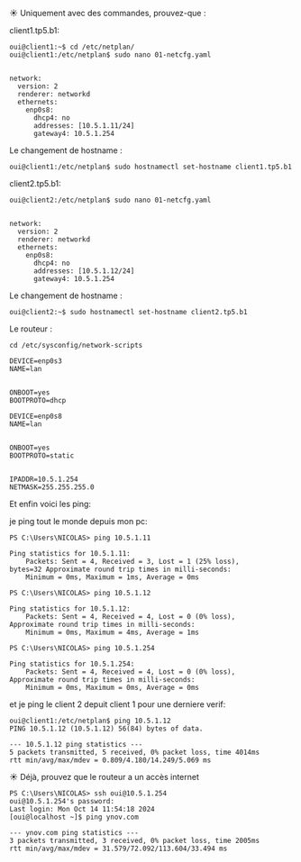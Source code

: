 ☀️ Uniquement avec des commandes, prouvez-que :

client1.tp5.b1:

```
oui@client1:~$ cd /etc/netplan/
oui@client1:/etc/netplan$ sudo nano 01-netcfg.yaml


network:
  version: 2
  renderer: networkd
  ethernets:
    enp0s8:
      dhcp4: no
      addresses: [10.5.1.11/24]
      gateway4: 10.5.1.254
```


Le changement de hostname :

```
oui@client1:/etc/netplan$ sudo hostnamectl set-hostname client1.tp5.b1
```



client2.tp5.b1:

```
oui@client2:/etc/netplan$ sudo nano 01-netcfg.yaml


network:
  version: 2
  renderer: networkd
  ethernets:
    enp0s8:
      dhcp4: no
      addresses: [10.5.1.12/24]
      gateway4: 10.5.1.254
```

Le changement de hostname :

```
oui@client2:~$ sudo hostnamectl set-hostname client2.tp5.b1
```



Le routeur :

```
cd /etc/sysconfig/network-scripts

DEVICE=enp0s3
NAME=lan


ONBOOT=yes
BOOTPROTO=dhcp
```

```
DEVICE=enp0s8
NAME=lan


ONBOOT=yes
BOOTPROTO=static


IPADDR=10.5.1.254
NETMASK=255.255.255.0
```



Et enfin voici les ping:

je ping tout le monde depuis mon pc:

```
PS C:\Users\NICOLAS> ping 10.5.1.11

Ping statistics for 10.5.1.11:
    Packets: Sent = 4, Received = 3, Lost = 1 (25% loss),
bytes=32 Approximate round trip times in milli-seconds:
    Minimum = 0ms, Maximum = 1ms, Average = 0ms
```

```
PS C:\Users\NICOLAS> ping 10.5.1.12

Ping statistics for 10.5.1.12:
    Packets: Sent = 4, Received = 4, Lost = 0 (0% loss),
Approximate round trip times in milli-seconds:
    Minimum = 0ms, Maximum = 4ms, Average = 1ms
```

```
PS C:\Users\NICOLAS> ping 10.5.1.254

Ping statistics for 10.5.1.254:
    Packets: Sent = 4, Received = 4, Lost = 0 (0% loss),
Approximate round trip times in milli-seconds:
    Minimum = 0ms, Maximum = 0ms, Average = 0ms
```

et je ping le client 2 depuit client 1 pour une derniere verif:

```
oui@client1:/etc/netplan$ ping 10.5.1.12
PING 10.5.1.12 (10.5.1.12) 56(84) bytes of data.

--- 10.5.1.12 ping statistics ---
5 packets transmitted, 5 received, 0% packet loss, time 4014ms
rtt min/avg/max/mdev = 0.809/4.180/14.249/5.069 ms
```




☀️ Déjà, prouvez que le routeur a un accès internet

```
PS C:\Users\NICOLAS> ssh oui@10.5.1.254
oui@10.5.1.254's password:
Last login: Mon Oct 14 11:54:18 2024
[oui@localhost ~]$ ping ynov.com

--- ynov.com ping statistics ---
3 packets transmitted, 3 received, 0% packet loss, time 2005ms
rtt min/avg/max/mdev = 31.579/72.092/113.604/33.494 ms
```
